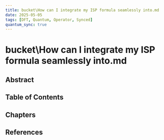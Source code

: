 ```yaml
---
title: bucket\How can I integrate my ISP formula seamlessly into.md
date: 2025-05-05
tags: [DFT, Quantum, Operator, Synced]
quantum_sync: true
---
```

# bucket\How can I integrate my ISP formula seamlessly into.md

## Abstract

## Table of Contents

## Chapters

## References

